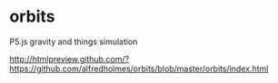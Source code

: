 # orbits
P5.js gravity and things simulation

http://htmlpreview.github.com/?https://github.com/alfredholmes/orbits/blob/master/orbits/index.html
